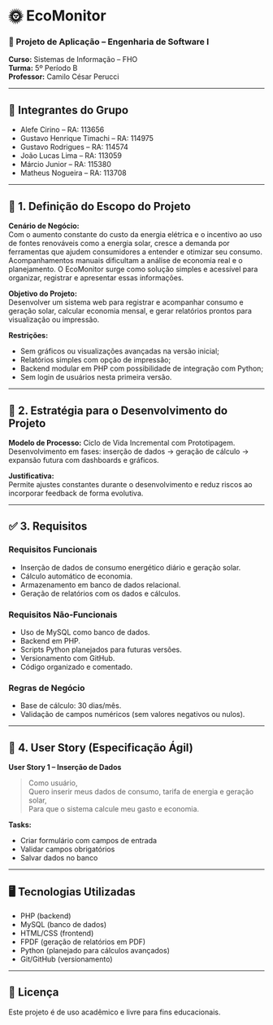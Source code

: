 # 🌞 EcoMonitor

### 📘 Projeto de Aplicação – Engenharia de Software I  
**Curso:** Sistemas de Informação – FHO  
**Turma:** 5º Período B  
**Professor:** Camilo César Perucci

---

## 👥 Integrantes do Grupo

- Alefe Cirino – RA: 113656  
- Gustavo Henrique Timachi – RA: 114975  
- Gustavo Rodrigues – RA: 114574  
- João Lucas Lima – RA: 113059  
- Márcio Junior – RA: 115380  
- Matheus Nogueira – RA: 113708  

---

## 📝 1. Definição do Escopo do Projeto

**Cenário de Negócio:**  
Com o aumento constante do custo da energia elétrica e o incentivo ao uso de fontes renováveis como a energia solar, cresce a demanda por ferramentas que ajudem consumidores a entender e otimizar seu consumo. Acompanhamentos manuais dificultam a análise de economia real e o planejamento. O EcoMonitor surge como solução simples e acessível para organizar, registrar e apresentar essas informações.

**Objetivo do Projeto:**  
Desenvolver um sistema web para registrar e acompanhar consumo e geração solar, calcular economia mensal, e gerar relatórios prontos para visualização ou impressão.

**Restrições:**
- Sem gráficos ou visualizações avançadas na versão inicial;
- Relatórios simples com opção de impressão;
- Backend modular em PHP com possibilidade de integração com Python;
- Sem login de usuários nesta primeira versão.

---

## 🔁 2. Estratégia para o Desenvolvimento do Projeto

**Modelo de Processo:** Ciclo de Vida Incremental com Prototipagem.  
Desenvolvimento em fases: inserção de dados → geração de cálculo → expansão futura com dashboards e gráficos.

**Justificativa:**  
Permite ajustes constantes durante o desenvolvimento e reduz riscos ao incorporar feedback de forma evolutiva.

---

## ✅ 3. Requisitos

### Requisitos Funcionais
- Inserção de dados de consumo energético diário e geração solar.
- Cálculo automático de economia.
- Armazenamento em banco de dados relacional.
- Geração de relatórios com os dados e cálculos.

### Requisitos Não-Funcionais
- Uso de MySQL como banco de dados.
- Backend em PHP.
- Scripts Python planejados para futuras versões.
- Versionamento com GitHub.
- Código organizado e comentado.

### Regras de Negócio
- Base de cálculo: 30 dias/mês.
- Validação de campos numéricos (sem valores negativos ou nulos).

---

## 📌 4. User Story (Especificação Ágil)

**User Story 1 – Inserção de Dados**  
> Como usuário,  
> Quero inserir meus dados de consumo, tarifa de energia e geração solar,  
> Para que o sistema calcule meu gasto e economia.

**Tasks:**
- Criar formulário com campos de entrada
- Validar campos obrigatórios
- Salvar dados no banco

---

## 🖥️ Tecnologias Utilizadas

- PHP (backend)
- MySQL (banco de dados)
- HTML/CSS (frontend)
- FPDF (geração de relatórios em PDF)
- Python (planejado para cálculos avançados)
- Git/GitHub (versionamento)

---

## 📎 Licença

Este projeto é de uso acadêmico e livre para fins educacionais.
